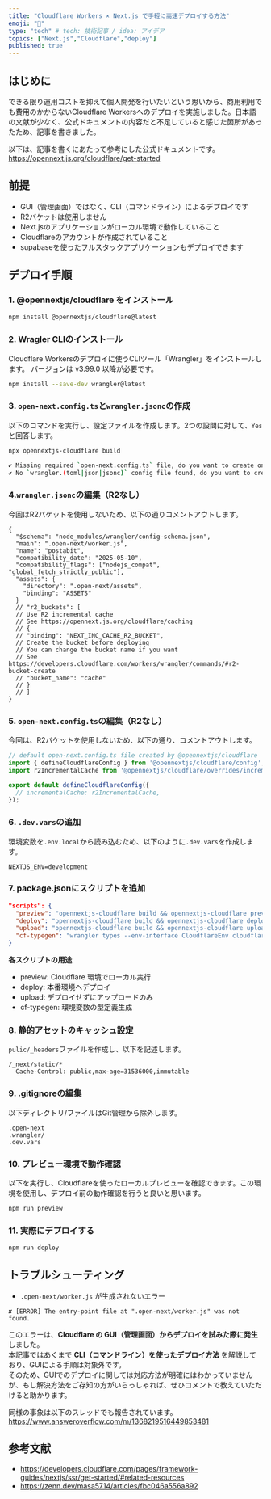 ```yaml
---
title: "Cloudflare Workers × Next.js で手軽に高速デプロイする方法"
emoji: "🚀"
type: "tech" # tech: 技術記事 / idea: アイデア
topics: ["Next.js","Cloudflare","deploy"]
published: true
---
```

## はじめに
できる限り運用コストを抑えて個人開発を行いたいという思いから、商用利用でも費用のかからないCloudflare Workersへのデプロイを実施しました。日本語の文献が少なく、公式ドキュメントの内容だと不足していると感じた箇所があったため、記事を書きました。

以下は、記事を書くにあたって参考にした公式ドキュメントです。
https://opennext.js.org/cloudflare/get-started

## 前提
- GUI（管理画面）ではなく、CLI（コマンドライン）によるデプロイです
- R2バケットは使用しません
- Next.jsのアプリケーションがローカル環境で動作していること
- Cloudflareのアカウントが作成されていること
- supabaseを使ったフルスタックアプリケーションもデプロイできます


## デプロイ手順

### 1. @opennextjs/cloudflare をインストール
```bash
npm install @opennextjs/cloudflare@latest
```

### 2. Wragler CLIのインストール
Cloudflare Workersのデプロイに使うCLIツール「Wrangler」をインストールします。
バージョンは v3.99.0 以降が必要です。
```bash
npm install --save-dev wrangler@latest
```

### 3. `open-next.config.ts`と`wrangler.jsonc`の作成
以下のコマンドを実行し、設定ファイルを作成します。2つの設問に対して、`Yes`と回答します。
```bash
npx opennextjs-cloudflare build

✔ Missing required `open-next.config.ts` file, do you want to create one? (Y/n) · true
✔ No `wrangler.(toml|json|jsonc)` config file found, do you want to create one? (Y/n) · true
```

### 4.`wrangler.jsonc`の編集（R2なし）
今回はR2バケットを使用しないため、以下の通りコメントアウトします。
```json:wrangler.jsonc
{
  "$schema": "node_modules/wrangler/config-schema.json",
  "main": ".open-next/worker.js",
  "name": "postabit",
  "compatibility_date": "2025-05-10",
  "compatibility_flags": ["nodejs_compat", "global_fetch_strictly_public"],
  "assets": {
    "directory": ".open-next/assets",
    "binding": "ASSETS"
  }
  // "r2_buckets": [
  // Use R2 incremental cache
  // See https://opennext.js.org/cloudflare/caching
  // {
  // "binding": "NEXT_INC_CACHE_R2_BUCKET",
  // Create the bucket before deploying
  // You can change the bucket name if you want
  // See https://developers.cloudflare.com/workers/wrangler/commands/#r2-bucket-create
  // "bucket_name": "cache"
  // }
  // ]
}
```

### 5. `open-next.config.ts`の編集（R2なし）
今回は、R2バケットを使用しないため、以下の通り、コメントアウトします。
```js:open-next.config.ts
// default open-next.config.ts file created by @opennextjs/cloudflare
import { defineCloudflareConfig } from '@opennextjs/cloudflare/config';
import r2IncrementalCache from '@opennextjs/cloudflare/overrides/incremental-cache/r2-incremental-cache';

export default defineCloudflareConfig({
  // incrementalCache: r2IncrementalCache,
});
```

### 6. `.dev.vars`の追加
環境変数を`.env.local`から読み込むため、以下のように`.dev.vars`を作成します。
```:.dev.vars
NEXTJS_ENV=development
```

### 7. package.jsonにスクリプトを追加
```json:package.json
"scripts": {
  "preview": "opennextjs-cloudflare build && opennextjs-cloudflare preview",
  "deploy": "opennextjs-cloudflare build && opennextjs-cloudflare deploy",
  "upload": "opennextjs-cloudflare build && opennextjs-cloudflare upload",
  "cf-typegen": "wrangler types --env-interface CloudflareEnv cloudflare-env.d.ts"
}
```
**各スクリプトの用途**
- preview: Cloudflare 環境でローカル実行
- deploy: 本番環境へデプロイ
- upload: デプロイせずにアップロードのみ
- cf-typegen: 環境変数の型定義生成

### 8. 静的アセットのキャッシュ設定
`pulic/_headers`ファイルを作成し、以下を記述します。
```:public/_headers
/_next/static/*
  Cache-Control: public,max-age=31536000,immutable
```

### 9. .gitignoreの編集
以下ディレクトリ/ファイルはGit管理から除外します。
```:gitignore
.open-next
.wrangler/
.dev.vars
```

### 10. プレビュー環境で動作確認
以下を実行し、Cloudflareを使ったローカルプレビューを確認できます。この環境を使用し、デプロイ前の動作確認を行うと良いと思います。
```bash
npm run preview
```

### 11. 実際にデプロイする
```bash
npm run deploy
```

## トラブルシューティング
- `.open-next/worker.js` が生成されないエラー
```
✘ [ERROR] The entry-point file at ".open-next/worker.js" was not found.
```
このエラーは、**Cloudflare の GUI（管理画面）からデプロイを試みた際に発生**しました。  
本記事ではあくまで **CLI（コマンドライン）を使ったデプロイ方法** を解説しており、GUIによる手順は対象外です。  
そのため、GUIでのデプロイに関しては対応方法が明確にはわかっていませんが、もし解決方法をご存知の方がいらっしゃれば、ぜひコメントで教えていただけると助かります。

同様の事象は以下のスレッドでも報告されています。
https://www.answeroverflow.com/m/1368219516449853481


## 参考文献
- https://developers.cloudflare.com/pages/framework-guides/nextjs/ssr/get-started/#related-resources
- https://zenn.dev/masa5714/articles/fbc046a556a892
